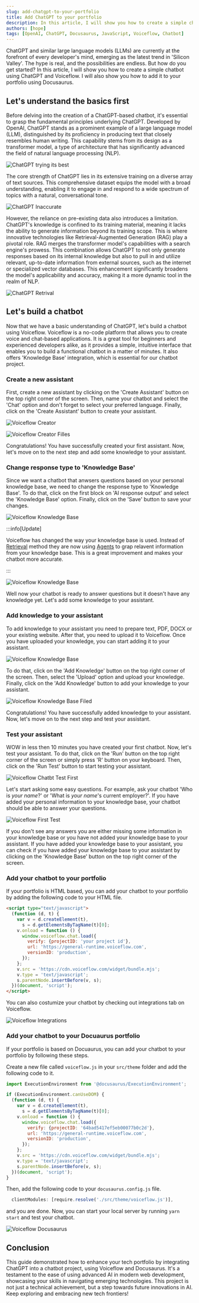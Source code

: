 ```yaml
---
slug: add-chatgpt-to-your-portfolio
title: Add ChatGPT to your portfolio
description: In this article, I will show you how to create a simple chatbot using ChatGPT and Voiceflow. I will also show you how to add it to your portfolio using Docusaurus.
authors: [hope]
tags: [OpenAI, ChatGPT, Docusaurus, JavaScript, Voiceflow, Chatbot]
---
```


ChatGPT and similar large language models (LLMs) are currently at the forefront of every developer's mind, emerging as the latest trend in 'Silicon Valley'. The hype is real, and the possibilities are endless. But how do you get started? In this article, I will show you how to create a simple chatbot using ChatGPT and Voiceflow. I will also show you how to add it to your portfolio using Docusaurus.

## Let's understand the basics first

Before delving into the creation of a ChatGPT-based chatbot, it's essential to grasp the fundamental principles underlying ChatGPT. Developed by OpenAI, ChatGPT stands as a prominent example of a large language model (LLM), distinguished by its proficiency in producing text that closely resembles human writing. This capability stems from its design as a transformer model, a type of architecture that has significantly advanced the field of natural language processing (NLP).

![ChatGPT trying its best](./images/ChatGPTMeme.jpg)

The core strength of ChatGPT lies in its extensive training on a diverse array of text sources. This comprehensive dataset equips the model with a broad understanding, enabling it to engage in and respond to a wide spectrum of topics with a natural, conversational tone.

![ChatGPT Inaccurate](./images/chatgpt-inaccurate.jpg)

However, the reliance on pre-existing data also introduces a limitation. ChatGPT's knowledge is confined to its training material, meaning it lacks the ability to generate information beyond its training scope. This is where innovative technologies like Retrieval-Augmented Generation (RAG) play a pivotal role. RAG merges the transformer model's capabilities with a search engine's prowess. This combination allows ChatGPT to not only generate responses based on its internal knowledge but also to pull in and utilize relevant, up-to-date information from external sources, such as the internet or specialized vector databases. This enhancement significantly broadens the model's applicability and accuracy, making it a more dynamic tool in the realm of NLP.

![ChatGPT Retrival](./images/Langchain-Retrieval.jpg)

## Let's build a chatbot

Now that we have a basic understanding of ChatGPT, let's build a chatbot using Voiceflow. Voiceflow is a no-code platform that allows you to create voice and chat-based applications. It is a great tool for beginners and experienced developers alike, as it provides a simple, intuitive interface that enables you to build a functional chatbot in a matter of minutes. It also offers 'Knowledge Base' integration, which is essential for our chatbot project.

### Create a new assistant

First, create a new assistant by clicking on the 'Create Assistant' button on the top right corner of the screen. Then, name your chatbot and select the 'Chat' option and don't forget to select your preferred language. Finally, click on the 'Create Assistant' button to create your assistant.

![Voiceflow Creator](./images/Voiceflow-Creator.png)

![Voiceflow Creator Filles](./images/Voiceflow-Creator-Filled.png)

Congratulations! You have successfully created your first assistant. Now, let's move on to the next step and add some knowledge to your assistant.

### Change response type to 'Knowledge Base'

Since we want a chatbot that anwsers questions based on your personal knowledge base, we need to change the response type to 'Knowledge Base'. To do that, click on the first block on 'AI response output' and select the 'Knowledge Base' option. Finally, click on the 'Save' button to save your changes.

![Voiceflow Knowledge Base](./images/Voiceflow-Designer2.png)

:::info[Update]

Voiceflow has changed the way your knowledge base is used. Instead of [Retrieval](https://python.langchain.com/docs/modules/data_connection/) method they are now using [Agents](https://python.langchain.com/docs/modules/agents/) to grap relavent information from your knowledge base. This is a great improvement and makes your chatbot more accurate.

:::

![Voiceflow Knowledge Base](./images/Voiceflow-Designer.png)

Well now your chatbot is ready to answer questions but it doesn't have any knowledge yet. Let's add some knowledge to your assistant.

### Add knowledge to your assistant

To add knowledge to your assistant you need to prepare text, PDF, DOCX or your existing website. After that, you need to upload it to Voiceflow. Once you have uploaded your knowledge, you can start adding it to your assistant.

![Voiceflow Knowledge Base](./images/Voiceflow-KnowledgeBase.png)

To do that, click on the 'Add Knowledge' button on the top right corner of the screen. Then, select the 'Upload' option and upload your knowledge. Finally, click on the 'Add Knowledge' button to add your knowledge to your assistant.

![Voiceflow Knowledge Base Filed](./images/Voiceflow-KnowledgeBase-Filled.png)

Congratulations! You have successfully added knowledge to your assistant. Now, let's move on to the next step and test your assistant.

### Test your assistant

WOW in less then 10 minutes you have created your first chatbot. Now, let's test your assistant. To do that, click on the 'Run' button on the top right corner of the screen or simply press 'R' button on your keyboard. Then, click on the 'Run Test' button to start testing your assistant.

![Voiceflow Chatbt Test First](images/Voiceflow-BotTestFirst.png)

Let's start asking some easy questions. For example, ask your chatbot 'Who is _your name_?' or 'What is _your name_'s current employer?'. If you have added your personal information to your knowledge base, your chatbot should be able to answer your questions.

![Voiceflow First Test](images/Voiceflow-FirstTest.png)

If you don't see any answers you are either missing some information in your knowledge base or you have not added your knowledge base to your assistant. If you have added your knowledge base to your assistant, you can check if you have added your knowledge base to your assistant by clicking on the 'Knowledge Base' button on the top right corner of the screen.

### Add your chatbot to your portfolio

If your portfolio is HTML based, you can add your chatbot to your portfolio by adding the following code to your HTML file.

```html
<script type="text/javascript">
  (function (d, t) {
    var v = d.createElement(t),
      s = d.getElementsByTagName(t)[0];
    v.onload = function () {
      window.voiceflow.chat.load({
        verify: {projectID: 'your project id'},
        url: 'https://general-runtime.voiceflow.com',
        versionID: 'production',
      });
    };
    v.src = 'https://cdn.voiceflow.com/widget/bundle.mjs';
    v.type = 'text/javascript';
    s.parentNode.insertBefore(v, s);
  })(document, 'script');
</script>
```

You can also costumize your chatbot by checking out integrations tab on Voiceflow.

![Voiceflow Integrations](./images/Voiceflow-Integrations.png)

### Add your chatbot to your Docuaurus portfolio

If your portfolio is based on Docuaurus, you can add your chatbot to your portfolio by following these steps.

Create a new file called `voiceflow.js` in your `src/theme` folder and add the following code to it.

```javascript
import ExecutionEnvironment from '@docusaurus/ExecutionEnvironment';

if (ExecutionEnvironment.canUseDOM) {
  (function (d, t) {
    var v = d.createElement(t),
      s = d.getElementsByTagName(t)[0];
    v.onload = function () {
      window.voiceflow.chat.load({
        verify: {projectID: '64bad5417ef5eb00077b0c2d'},
        url: 'https://general-runtime.voiceflow.com',
        versionID: 'production',
      });
    };
    v.src = 'https://cdn.voiceflow.com/widget/bundle.mjs';
    v.type = 'text/javascript';
    s.parentNode.insertBefore(v, s);
  })(document, 'script');
}
```

Then, add the following code to your `docusaurus.config.js` file.

```javascript
  clientModules: [require.resolve('./src/theme/voiceflow.js')],
```

and you are done. Now, you can start your local server by running `yarn start` and test your chatbot.

![Voiceflow Docusaurus](images/Voiceflow-Docusaurus.png)

## Conclusion

This guide demonstrated how to enhance your tech portfolio by integrating ChatGPT into a chatbot project, using Voiceflow and Docusaurus. It's a testament to the ease of using advanced AI in modern web development, showcasing your skills in navigating emerging technologies. This project is not just a technical achievement, but a step towards future innovations in AI. Keep exploring and embracing new tech frontiers!
